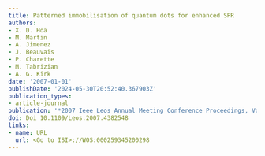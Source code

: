 ```yaml
---
title: Patterned immobilisation of quantum dots for enhanced SPR
authors:
- X. D. Hoa
- M. Martin
- A. Jimenez
- J. Beauvais
- P. Charette
- M. Tabrizian
- A. G. Kirk
date: '2007-01-01'
publishDate: '2024-05-30T20:52:40.367903Z'
publication_types:
- article-journal
publication: '*2007 Ieee Leos Annual Meeting Conference Proceedings, Vols 1 and 2*'
doi: Doi 10.1109/Leos.2007.4382548
links:
- name: URL
  url: <Go to ISI>://WOS:000259345200298
---
```

